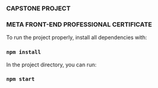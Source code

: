 ### CAPSTONE PROJECT
### META FRONT-END PROFESSIONAL CERTIFICATE



To run the project properly, install all dependencies with:

### `npm install`

In the project directory, you can run:

### `npm start`
